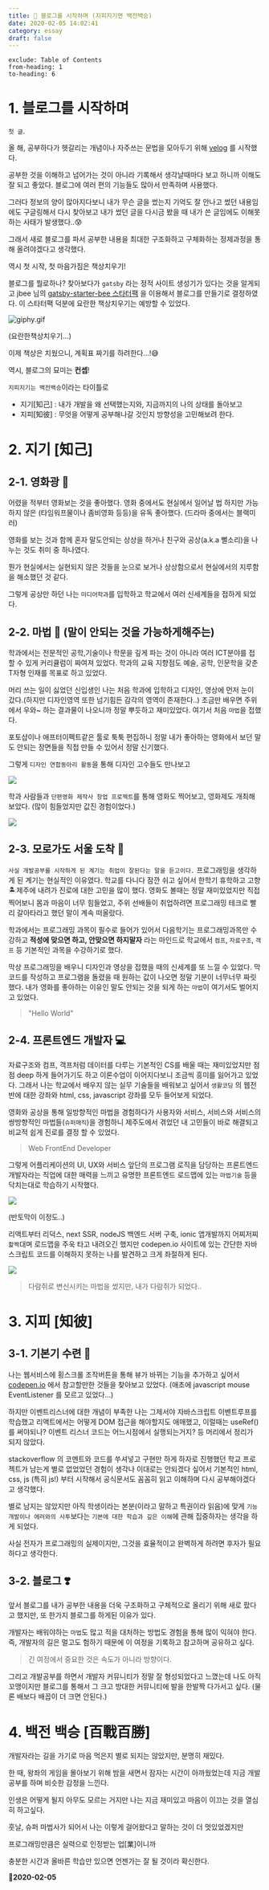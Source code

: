```yaml
---
title: 🔮 블로그를 시작하며 (지피지기면 백전백승)
date: 2020-02-05 14:02:41
category: essay
draft: false
---
```


```toc
exclude: Table of Contents
from-heading: 1
to-heading: 6
```

# 1. 블로그를 시작하며

`첫 글`.

올 해, 공부하다가 헷갈리는 개념이나 자주쓰는 문법을 모아두기 위해 [velog](https://velog.io/@kimtaeeeny) 를 시작했다.

공부한 것을 이해하고 넘어가는 것이 아니라 기록해서 생각날때마다 보고 하니까 이해도 잘 되고 좋았다. 블로그에 여러 편의 기능들도 많아서 만족하며 사용했다.

그러다 정보의 양이 많아지다보니 내가 무슨 글을 썼는지 기억도 잘 안나고 썼던 내용임에도 구글링해서 다시 찾아보고 내가 썼던 글을 다시금 봤을 때 내가 쓴 글임에도 이해못하는 사태가 발생했다..:cold_sweat:

그래서 새로 블로그를 파서 공부한 내용을 최대한 구조화하고 구체화하는 정제과정을 통해 올려야겠다고 생각했다.

역시 첫 시작, 첫 마음가짐은 책상치우기!

블로그를 뭘로하나? 찾아보다가 `gatsby` 라는 정적 사이트 생성기가 있다는 것을 알게되고 jbee 님의 [gatsby-starter-bee 스타터팩](https://github.com/JaeYeopHan/gatsby-starter-bee) 을 이용해서 블로그를 만들기로 결정하였다. 이 스타터팩 덕분에 요란한 책상치우기는 예방할 수 있었다.

![giphy.gif](https://images.velog.io/post-images/kimtaeeeny/5bf52570-0b3b-11ea-a24a-5f4ee8031413/giphy.gif)

(요란한책상치우기...)

이제 책상은 치웠으니, 계획표 짜기를 하려한다...!:sweat_smile:

역시, 블로그의 묘미는 **컨셉**!

`지피지기는 백전백승`이라는 타이틀로

- 지기[知己] : 내가 개발을 왜 선택했는지와, 지금까지의 나의 상태를 돌아보고
- 지피[知彼] : 무엇을 어떻게 공부해나갈 것인지 방향성을 고민해보려 한다.

# 2. 지기 [知己]

## 2-1. 영화광 :movie_camera:

어렸을 적부터 영화보는 것을 좋아했다. 영화 중에서도 현실에서 일어날 법 하지만 가능하지 않은 (타임워프물이나 좀비영화 등등)을 유독 좋아했다. (드라마 중에서는 블랙미러)

영화를 보는 것과 함께 혼자 말도안되는 상상을 하거나 친구와 공상(a.k.a 뻘소리)을 나누는 것도 취미 중 하나였다.

뭔가 현실에서는 실현되지 않은 것들을 눈으로 보거나 상상함으로서 현실에서의 지루함을 해소했던 것 같다.

그렇게 공상만 하던 나는 `미디어학과`를 입학하고 학교에서 여러 신세계들을 접하게 되었다.

## 2-2. 마법 🔮 (말이 안되는 것을 가능하게해주는)

학과에서는 전문적인 공학,기술이나 학문을 깊게 파는 것이 아니라 여러 ICT분야를 접할 수 있게 커리큘럼이 짜여져 있었다. 학과의 교육 지향점도 예술, 공학, 인문학을 갖춘 T자형 인재를 목표로 하고 있었다.

머리 쓰는 일이 싫었던 신입생인 나는 처음 학과에 입학하고 디자인, 영상에 먼저 눈이 갔다.(하지만 디자인영역 또한 넘기힘든 감각의 영역이 존재한다..) 조금만 배우면 주위에서 우와~ 하는 결과물이 나오니까 정말 뿌듯하고 재미있었다. 여기서 처음 `마법`을 접했다.

포토샵이나 애프터이펙트같은 툴로 툭툭 편집하니 정말 내가 좋아하는 영화에서 보던 말도 안되는 장면들을 직접 만들 수 있어서 정말 신기했다.

그렇게 `디자인 연합동아리 활동`을 통해 디자인 고수들도 만나보고

![](./images/linkthon.jpg)

학과 사람들과 `단편영화 제작사 창업 프로젝트`를 통해 영화도 찍어보고, 영화제도 개최해보았다. (많이 힘들었지만 값진 경험이었다.)

![](./images/off.jpg)

## 2-3. 모로가도 서울 도착 :blue_car:

`사실 개발공부를 시작하게 된 계기는 취업이 잘된다는 말을 듣고이다.` 프로그래밍을 생각하게 된 계기는 현실적인 이유였다. 학교를 다니다 잠깐 쉬고 싶어서 한학기 휴학하고 고향 🏝제주에 내려가 진로에 대한 고민을 많이 했다. 영화도 볼때는 정말 재미있었지만 직접 찍어보니 몸과 마음이 너무 힘들었고, 주위 선배들이 취업하려면 프로그래밍 테크로 빨리 갈아타라고 했던 말이 계속 떠올랐다.

학과에서는 프로그래밍 과목이 필수로 들어가 있어서 다음학기는 프로그래밍과목만 수강하고 **적성에 맞으면 하고, 안맞으면 하지말자** 라는 마인드로 학교에서 `컴프`, `자료구조`, `객프` 등 기본적인 과목을 수강하기로 했다.

막상 프로그래밍을 배우니 디자인과 영상을 접했을 때의 신세계를 또 느낄 수 있었다. 막 코드를 작성하고 프로그램을 돌렸을 때 원하는 값이 나오면 정말 기분이 너무너무 짜릿했다. 내가 영화를 좋아하는 이유인 말도 안되는 것을 되게 하는 `마법`이 여기서도 벌어지고 있었다.

> "Hello World"

## 2-4. 프론트엔드 개발자 :computer:

자료구조와 컴프, 객프처럼 데이터를 다루는 기본적인 CS를 배울 때는 재미있었지만 점점 deep 하게 들어가기도 하고 이론수업이 이어지다보니 조금씩 흥미를 잃어가고 있었다. 그래서 나는 학교에서 배우지 않는 실무 기술들을 배워보고 싶어서 `생활코딩` 의 웹전반에 대한 강좌와 html, css, javascript 강좌를 모두 들어보게 되었다.

영화와 공상을 통해 일방향적인 마법을 경험하다가 사용자와 서비스, 서비스와 서비스의 쌍방향적인 마법들(`슈퍼매직`)을 경험하니 제주도에서 겪었던 내 고민들이 바로 해결되고 비교적 쉽게 진로를 결정 할 수 있었다.

> Web FrontEnd Developer

그렇게 어플리케이션의 UI, UX와 서비스 앞단의 프로그램 로직을 담당하는 프론트엔드 개발자라는 직업에 대한 매력을 느끼고 유명한 프론트엔드 로드맵에 있는 `마법기술` 등을 닥치는대로 학습하기 시작했다.

![](./images/frontend.png)

(반토막이 이정도..)

리액트부터 리덕스, next SSR, nodeJS 백엔드 서버 구축, ionic 앱개발까지 어찌저찌 `핥짝`대며 로드맵을 주욱 타고 내려오긴 했지만 codepen.io 사이트에 있는 간단한 자바스크립트 코드를 이해하지 못하는 나를 발견하고 크게 좌절하게 된다.

![](./images/hal.jpg)

> 다람쥐로 변신시키는 마법을 썼지만, 내가 다람쥐가 되었다..

# 3. 지피 [知彼]

## 3-1. 기본기 수련 :punch:

나는 웹서비스에 횡스크롤 조작버튼을 통해 뷰가 바뀌는 기능을 추가하고 싶어서 [codepen.io](https://codepen.io/) 에서 참고할만한 것들을 찾아보고 있었다. (애초에 javascript mouse EventListener 를 모르고 있었다...)

하지만 이벤트리스너에 대한 개념이 부족한 나는 그제서야 자바스크립트 이벤트루프를 학습했고 리액트에서는 어떻게 DOM 접근을 해야할지도 애매했고, 이럴때는 useRef()를 써야되나? 이벤트 리스너 코드는 어느시점에서 실행되는거지? 등 머리에서 정리가 되지 않았다.

stackoverflow 의 코멘트와 코드를 쑤셔넣고 구현만 하게 하자로 진행했던 학교 프로젝트가 남는게 별로 없었었던 경험이 생각나 이대로는 안되겠다 싶어서 기본적인 html, css, js (특히 js!) 부터 시작해서 공식문서도 꼼꼼히 읽고 이해하며 다시 공부해야겠다고 생각했다.

별로 남지는 않았지만 아직 학생이라는 본분(이라고 말하고 특권이라 읽음)에 맞게 `기능 개발이나 에러와의 사투`보다는 `기본에 대한 학습과 깊은 이해`에 관해 집중하자는 생각을 하게 되었다.

사실 전자가 프로그래밍의 실제이지만, 그것을 효율적이고 완벽하게 하려면 후자가 필요하다고 생각한다.

## 3-2. 블로그 ❣️

앞서 블로그를 내가 공부한 내용을 더욱 구조화하고 구체적으로 올리기 위해 새로 팠다고 했지만, 또 한가지 블로그를 하게된 이유가 있다.

개발자는 배워야하는 `마법`도 많고 적을 대처하는 방법도 경험을 통해 많이 익혀야 한다. 즉, 개발자의 길은 멀고도 험하기 때문에 이 여정을 기록하고 참고하며 공유하고 싶다.

> 긴 여정에서 중요한 것은 속도가 아니라 방향이다.

그리고 개발공부를 하면서 개발자 커뮤니티가 정말 잘 형성되었다고 느꼈는데 나도 아직 꼬맹이지만 블로그를 통해서 그 크고 방대한 커뮤니티에 발을 한발짝 다가서고 싶다. (물론 배보다 배꼽이 더 크면 안된다.)

# 4. 백전 백승 [百戰百勝]

개발자라는 길을 가기로 마음 먹은지 별로 되지는 않았지만, 분명히 재밌다.

한 때, 왕좌의 게임을 몰아보기 위해 밤을 새면서 잠자는 시간이 아까웠었는데 지금 개발공부를 하며 비슷한 감정을 느낀다.

인생은 어떻게 될지 아무도 모르는 거지만 나는 지금 재미있고 마음이 이끄는 것을 열심히 하고싶다.

훗날, 슈퍼 마법사가 되어서 나는 이렇게 걸어왔다고 말하는 것이 더 멋있었겠지만

프로그래밍만큼은 실력으로 인정받는 업[業]이니까

충분한 시간과 올바른 학습만 있으면 언젠가는 잘 될 것이라 확신한다.

:tada:**2020-02-05**
